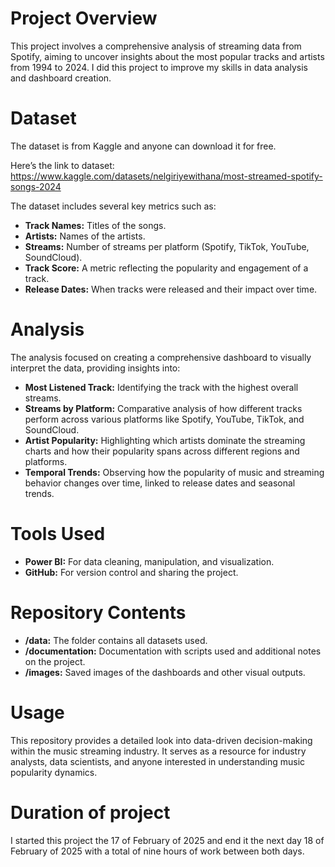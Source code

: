 # **Project Overview**
This project involves a comprehensive analysis of streaming data from Spotify, aiming to uncover insights about the most popular tracks and artists from 1994 to 2024. I did this project to improve my skills in data analysis and dashboard creation.
# **Dataset**
The dataset is from Kaggle and anyone can download it for free.

Here’s the link to dataset: https://www.kaggle.com/datasets/nelgiriyewithana/most-streamed-spotify-songs-2024

The dataset includes several key metrics such as:
* **Track Names:** Titles of the songs.
* **Artists:** Names of the artists.
* **Streams:** Number of streams per platform (Spotify, TikTok, YouTube, SoundCloud).
* **Track Score:** A metric reflecting the popularity and engagement of a track.
* **Release Dates:** When tracks were released and their impact over time.
# **Analysis**
The analysis focused on creating a comprehensive dashboard to visually interpret the data, providing insights into:
* **Most Listened Track:** Identifying the track with the highest overall streams.
* **Streams by Platform:** Comparative analysis of how different tracks perform across various platforms like Spotify, YouTube, TikTok, and SoundCloud.
* **Artist Popularity:** Highlighting which artists dominate the streaming charts and how their popularity spans across different regions and platforms.
* **Temporal Trends:** Observing how the popularity of music and streaming behavior changes over time, linked to release dates and seasonal trends.
# **Tools Used**
* **Power BI:** For data cleaning, manipulation, and visualization.
* **GitHub:** For version control and sharing the project.
# **Repository Contents**
* **/data:** The folder contains all datasets used.
* **/documentation:** Documentation with scripts used and additional notes on the project.
* **/images:** Saved images of the dashboards and other visual outputs.
# **Usage**
This repository provides a detailed look into data-driven decision-making within the music streaming industry. It serves as a resource for industry analysts, data scientists, and anyone interested in understanding music popularity dynamics.
# **Duration of project** 
I started this project the 17 of February of 2025 and end it the next day 18 of February of 2025 with a total of nine hours of work between both days.
